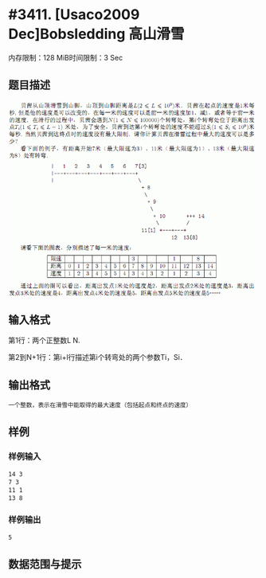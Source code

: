# #3411. [Usaco2009 Dec]Bobsledding 高山滑雪

内存限制：128 MiB时间限制：3 Sec

## 题目描述

![](upload/201401/af(6).jpg)

## 输入格式

 第1行：两个正整数L N.

 第2到N+1行：第i+l行描述第i个转弯处的两个参数Ti，Si．

 

 

## 输出格式

    一个整数，表示在滑雪中能取得的最大速度（包括起点和终点的速度）

## 样例

### 样例输入

    
    14 3
    7 3
    11 1
    13 8
    

### 样例输出

    
    5
    

## 数据范围与提示
